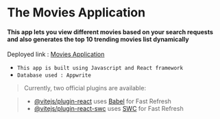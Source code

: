 # The Movies Application

#### This app lets you view different movies based on your search requests and also generates the top 10 trending movies list dynamically

Deployed link : [Movies Application](movies-application-inky.vercel.app)

- `This app is built using Javascript and React framework`
- `Database used : Appwrite`

> Currently, two official plugins are available:

> - [@vitejs/plugin-react](https://github.com/vitejs/vite-plugin-react/blob/main/packages/plugin-react/README.md) uses [Babel](https://babeljs.io/) for Fast Refresh
> - [@vitejs/plugin-react-swc](https://github.com/vitejs/vite-plugin-react-swc) uses [SWC](https://swc.rs/) for Fast Refresh
